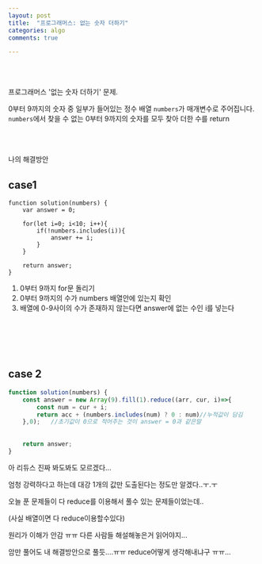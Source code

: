 ```yaml
---
layout: post
title:  "프로그래머스: 없는 숫자 더하기"
categories: algo
comments: true

---
```




<br>

<br>

프로그래머스 '없는 숫자 더하기' 문제.

0부터 9까지의 숫자 중 일부가 들어있는 정수 배열 `numbers`가 매개변수로 주어집니다. `numbers`에서 찾을 수 없는 0부터 9까지의 숫자를 모두 찾아 더한 수를 return 

<br>

<br>

나의 해결방안



## case1

~~~Js
function solution(numbers) {
    var answer = 0;
    
    for(let i=0; i<10; i++){
        if(!numbers.includes(i)){
            answer += i;
        }
    }
    
    return answer;
}
~~~

1. 0부터 9까지 for문 돌리기
2. 0부터 9까지의 수가 numbers 배열안에 있는지 확인
3. 배열에 0-9사이의 수가 존재하지 않는다면 answer에 없는 수인 i를 넣는다



<br>

<br>

<br>

<br>

## case 2 

~~~js
function solution(numbers) {
    const answer = new Array(9).fill(1).reduce((arr, cur, i)=>{
        const num = cur + i;
        return acc + (numbers.includes(num) ? 0 : num)//누적값이 담김
    },0);   //초기값이 0으로 적어주는 것이 answer = 0과 같은말
    
    
    return answer;
}
~~~



아 리듀스 진짜 봐도봐도 모르겠다...

엄청 강력하다고 하는데 대강 1개의 값만 도출된다는 정도만 알겠다..ㅜ.ㅜ 

오늘 푼 문제들이 다 reduce를 이용해서 풀수 있는 문제들이었는데..

(사실 배열이면 다 reduce이용할수있다)

원리가 이해가 안감 ㅠㅠ 다른 사람들 해설해놓은거 읽어야지...

암만 풀어도 내 해결방안으로 풀듯....ㅠㅠ reduce어떻게 생각해내냐구 ㅠㅠ...

<br>

<br>

<br>

<br>

 





 


